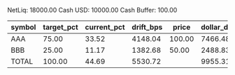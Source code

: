 NetLiq: 18000.00
Cash USD: 10000.00
Cash Buffer: 100.00

| symbol | target_pct | current_pct | drift_bps | price | dollar_delta | share_delta | side | est_notional | reason |
| --- | --- | --- | --- | --- | --- | --- | --- | --- | --- |
| AAA | 75.00 | 33.52 | 4148.04 | 100.00 | 7466.48 | 74.6648 | BUY | 7466.48 |  |
| BBB | 25.00 | 11.17 | 1382.68 | 50.00 | 2488.83 | 49.7766 | BUY | 2488.83 |  |
| TOTAL | 100.00 | 44.69 | 5530.72 |  | 9955.31 |  |  | 9955.31 |  |
